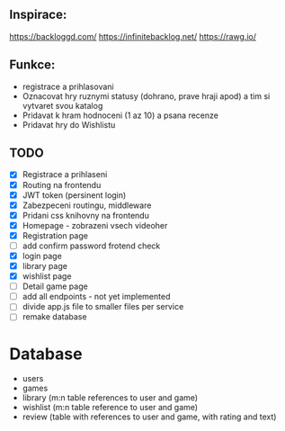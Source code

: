 ## Inspirace:

https://backloggd.com/
https://infinitebacklog.net/
https://rawg.io/

## Funkce:

- registrace a prihlasovani
- Oznacovat hry ruznymi statusy (dohrano, prave hraji apod) a tim si vytvaret svou katalog
- Pridavat k hram hodnoceni (1 az 10) a psana recenze
- Pridavat hry do Wishlistu

## TODO

- [x] Registrace a prihlaseni
- [x] Routing na frontendu
- [x] JWT token (persinent login)
- [x] Zabezpeceni routingu, middleware
- [x] Pridani css knihovny na frontendu
- [x] Homepage - zobrazeni vsech videoher
- [x] Registration page
- [ ] add confirm password frotend check
- [x] login page
- [x] library page
- [x] wishlist page
- [ ] Detail game page
- [ ] add all endpoints - not yet implemented
- [ ] divide app.js file to smaller files per service
- [ ] remake database

# Database

- users
- games
- library (m:n table references to user and game)
- wishlist (m:n table reference to user and game)
- review (table with references to user and game, with rating and text)
